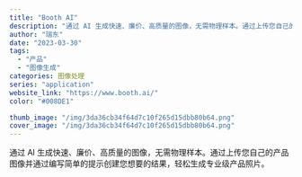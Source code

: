 ```yaml
---
title: "Booth AI"
description: "通过 AI 生成快速、廉价、高质量的图像，无需物理样本。通过上传您自己的产品图像并通过编写简单的提示创建您想要的结果，轻"
author: "瑞东"
date: "2023-03-30"
tags:
  - "产品"
  - "图像生成"
categories: 图像处理
series: "application"
website_link: "https://www.booth.ai/"
color: "#008DE1"

thumb_image: "/img/3da36cb34f64d7c10f265d15dbb80b64.png"
cover_image: "/img/3da36cb34f64d7c10f265d15dbb80b64.png"
---
```


通过 AI 生成快速、廉价、高质量的图像，无需物理样本。通过上传您自己的产品图像并通过编写简单的提示创建您想要的结果，轻松生成专业级产品照片。